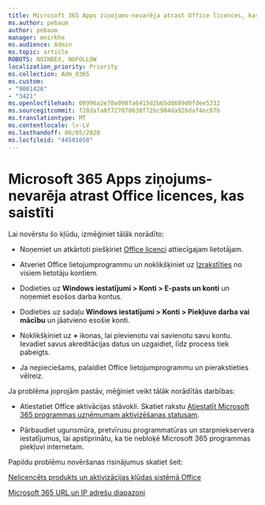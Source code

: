 ```yaml
---
title: Microsoft 365 Apps ziņojums-nevarēja atrast Office licences, kas saistīti
ms.author: pebaum
author: pebaum
manager: mnirkhe
ms.audience: Admin
ms.topic: article
ROBOTS: NOINDEX, NOFOLLOW
localization_priority: Priority
ms.collection: Adm_O365
ms.custom:
- "9001426"
- "3421"
ms.openlocfilehash: 08996a2e78e098fa6415d2b65dd609d0fdee5232
ms.sourcegitcommit: f28dafa0f727870038f72bc904da926daf4ec07b
ms.translationtype: MT
ms.contentlocale: lv-LV
ms.lasthandoff: 06/05/2020
ms.locfileid: "44581658"
---
```

# <a name="microsoft-365-apps-message---couldnt-find-office-licenses-associated"></a>Microsoft 365 Apps ziņojums-nevarēja atrast Office licences, kas saistīti

Lai novērstu šo kļūdu, izmēģiniet tālāk norādīto:

- Noņemiet un atkārtoti piešķiriet [Office licenci](https://docs.microsoft.com/microsoft-365/admin/manage/assign-licenses-to-users) attiecīgajam lietotājam.

- Atveriet Office lietojumprogrammu un noklikšķiniet uz [Izrakstīties](https://support.office.com/article/sign-out-of-office-5a20dc11-47e9-4b6f-945d-478cb6d92071) no visiem lietotāju kontiem.

- Dodieties uz **Windows iestatījumi > Konti > E-pasts un konti** un noņemiet esošos darba kontus.

- Dodieties uz sadaļu **Windows iestatījumi > Konti > Piekļuve darba vai mācību** un jāatvieno esošie konti.

- Noklikšķiniet uz **+** ikonas, lai pievienotu vai savienotu savu kontu. Ievadiet savus akreditācijas datus un uzgaidiet, līdz process tiek pabeigts.

- Ja nepieciešams, palaidiet Office lietojumprogrammu un pierakstieties vēlreiz.

Ja problēma joprojām pastāv, mēģiniet veikt tālāk norādītās darbības:

- Atiestatiet Office aktivācijas stāvokli. Skatiet rakstu [Atiestatīt Microsoft 365 programmas uzņēmumam aktivizēšanas statusam](https://docs.microsoft.com/office365/troubleshoot/activation/reset-office-365-proplus-activation-state).

- Pārbaudiet ugunsmūra, pretvīrusu programmatūras un starpniekservera iestatījumus, lai apstiprinātu, ka tie nebloķē Microsoft 365 programmas piekļuvi internetam. 

Papildu problēmu novēršanas risinājumus skatiet šeit:

[Nelicencēts produkts un aktivizācijas kļūdas sistēmā Office](https://support.office.com/Article/0d23d3c0-c19c-4b2f-9845-5344fedc4380?wt.mc_id=Alchemy_ClientDIA)

[Microsoft 365 URL un IP adrešu diapazoni](https://docs.microsoft.com/office365/enterprise/urls-and-ip-address-ranges)
